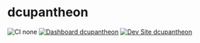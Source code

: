 # dcupantheon

![CI none](https://img.shields.io/badge/ci-none-orange.svg)
[![Dashboard dcupantheon](https://img.shields.io/badge/dashboard-dcupantheon-yellow.svg)](https://dashboard.pantheon.io/sites/10b478a3-9936-4ad9-949e-18a60c625461#dev/code)
[![Dev Site dcupantheon](https://img.shields.io/badge/site-dcupantheon-blue.svg)](http://dev-dcupantheon.pantheonsite.io/)